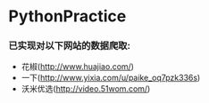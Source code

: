 # PythonPractice

### 已实现对以下网站的数据爬取:
* 花椒(http://www.huajiao.com/)
* 一下(http://www.yixia.com/u/paike_oq7pzk336s)
* 沃米优选(http://video.51wom.com/)
